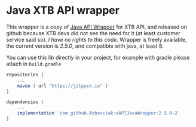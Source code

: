 # Java XTB API wrapper

This wrapper is a copy of [Java API Wrapper](http://developers.xstore.pro/api/wrappers.html) for XTB API, and released on github because XTB devs did not see the need for it (at least customer service said so).
*I have no rights to this code*.
Wrapper is freely available, the current version is *2.5.0*, and compatible with java, at least 8.

You can use this lib directly in your project, for example with gradle please attach in `build.gradle`
```groovy
repositories {
    ...
    maven { url "https://jitpack.io" }
}

dependencies {
    ...
    implementation 'com.github.Azbesciak:xAPIJavaWrapper:2.5.0-2'
}
```
